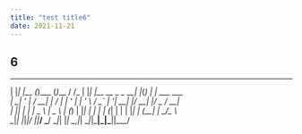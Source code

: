 ```yaml
---
title: "test title6"
date: 2021-11-21
---
```


## 6

 _   _     _       _        __   _   _                  _   _      _  
| |_| |__ (_)___  (_)___   / /_ | |_| |__     __ _ _ __| |_(_) ___| | ___  ___  
| __| '_ \| / __| | / __| | '_ \| __| '_ \   / _` | '__| __| |/ __| |/ _ \/ __|  
| |_| | | | \__ \ | \__ \ | (_) | |_| | | | | (_| | |  | |_| | (__| |  __/\__ \  
 \__|_| |_|_|___/ |_|___/  \___/ \__|_| |_|  \__,_|_|   \__|_|\___|_|\___||___/  


